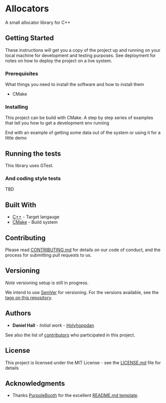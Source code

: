 # Allocators

A small allocator library for C++

## Getting Started

These instructions will get you a copy of the project up and running on your local machine for development and testing purposes. See deployment for notes on how to deploy the project on a live system.

### Prerequisites

What things you need to install the software and how to install them

* CMake

### Installing

This project can be build with CMake.
A step by step series of examples that tell you how to get a development env running


End with an example of getting some data out of the system or using it for a little demo

## Running the tests

This library uses GTest.

### And coding style tests

TBD

## Built With

* [C++]() - Target langauge
* [CMake]() - Build system

## Contributing

Please read [CONTRIBUTING.md](https://github.com/holyhoppsan/Allocators/blob/master/CONTRIBUTING.md) for details on our code of conduct, and the process for submitting pull requests to us.

## Versioning

*Note* versioning setup is still in progress.

We intend to use [SemVer](http://semver.org/) for versioning. For the versions available, see the [tags on this repository](). 

## Authors

* **Daniel Hall** - *Initial work* - [Holyhoppdan](https://github.com/holyhoppsan)

See also the list of [contributors](https://github.com/holyhoppsan/Allocators/graphs/contributors) who participated in this project.

## License

This project is licensed under the MIT License - see the [LICENSE.md](LICENSE.md) file for details

## Acknowledgments

* Thanks [PurpoleBooth](https://gist.github.com/PurpleBooth) for the excellent [README.md template](https://gist.github.com/PurpleBooth/109311bb0361f32d87a2).
